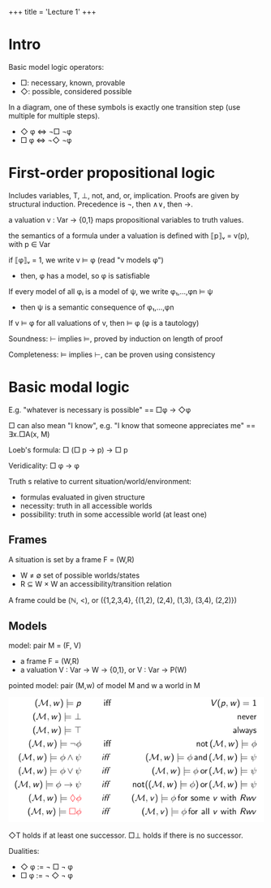 +++
title = 'Lecture 1'
+++

# Intro

Basic model logic operators:
- □: necessary, known, provable
- ◇: possible, considered possible

In a diagram, one of these symbols is exactly one transition step (use multiple for multiple steps).

- ◇ φ ⇔ ¬□ ¬φ
- □ φ ⇔ ¬◇ ¬φ

# First-order propositional logic
Includes variables, T, ⊥, not, and, or, implication.
Proofs are given by structural induction.
Precedence is ¬, then ∧∨, then →.

a valuation v : Var → {0,1} maps propositional variables to truth values.

the semantics of a formula under a valuation is defined with ⟦p⟧ᵥ = v(p), with p ∈ Var

if ⟦φ⟧ᵥ = 1, we write v ⊨ φ (read "v models φ")
- then, φ has a model, so φ is satisfiable

If every model of all φᵢ is a model of ψ, we write φ₁,...,φn ⊨ ψ
- then ψ is a semantic consequence of φ₁,...,φn

If v ⊨ φ for all valuations of v, then ⊨ φ (φ is a tautology)

Soundness: ⊢ implies ⊨, proved by induction on length of proof

Completeness: ⊨ implies ⊢, can be proven using consistency

# Basic modal logic
E.g. "whatever is necessary is possible" == □φ → ◇φ

□ can also mean "I know", e.g. "I know that someone appreciates me" == ∃x.□A(x, M)

Loeb's formula: □ (□ p → p) → □ p

Veridicality: □ φ → φ

Truth s relative to current situation/world/environment:
- formulas evaluated in given structure
- necessity: truth in all accessible worlds
- possibility: truth in some accessible world (at least one)

## Frames
A situation is set by a frame F = (W,R)
- W ≠ ∅ set of possible worlds/states
- R ⊆ W × W an accessibility/transition relation

A frame could be (ℕ, <), or ({1,2,3,4}, {(1,2), (2,4), (1,3), (3,4), (2,2)})

## Models
model: pair M = (F, V)
- a frame F = (W,R)
- a valuation V : Var → W → {0,1}, or V : Var → P(W)

pointed model: pair (M,w) of model M and w a world in M

![Local truth definitions](local-truth-definitions.png)

◇T holds if at least one successor.
□⊥ holds if there is no successor.

Dualities:
- ◇ φ := ¬ □ ¬ φ
- □ φ := ¬ ◇ ¬ φ

